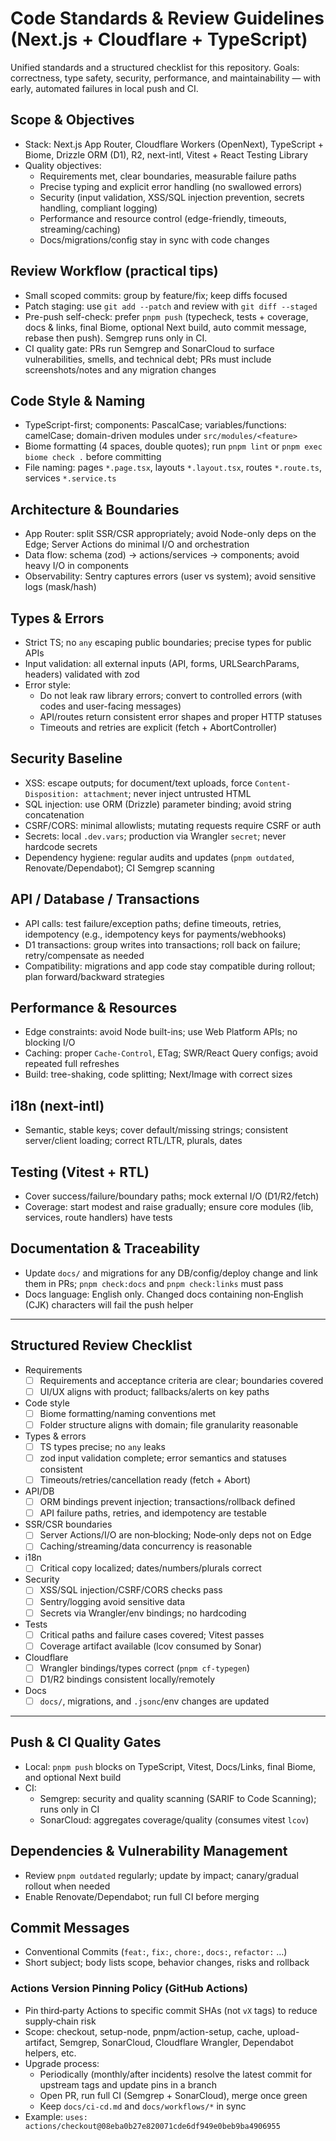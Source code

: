 # Code Standards & Review Guidelines (Next.js + Cloudflare + TypeScript)

Unified standards and a structured checklist for this repository. Goals: correctness, type safety, security, performance, and maintainability — with early, automated failures in local push and CI.

## Scope & Objectives
- Stack: Next.js App Router, Cloudflare Workers (OpenNext), TypeScript + Biome, Drizzle ORM (D1), R2, next-intl, Vitest + React Testing Library
- Quality objectives:
  - Requirements met, clear boundaries, measurable failure paths
  - Precise typing and explicit error handling (no swallowed errors)
  - Security (input validation, XSS/SQL injection prevention, secrets handling, compliant logging)
  - Performance and resource control (edge-friendly, timeouts, streaming/caching)
  - Docs/migrations/config stay in sync with code changes

## Review Workflow (practical tips)
- Small scoped commits: group by feature/fix; keep diffs focused
- Patch staging: use `git add --patch` and review with `git diff --staged`
- Pre-push self-check: prefer `pnpm push` (typecheck, tests + coverage, docs & links, final Biome, optional Next build, auto commit message, rebase then push). Semgrep runs only in CI.
- CI quality gate: PRs run Semgrep and SonarCloud to surface vulnerabilities, smells, and technical debt; PRs must include screenshots/notes and any migration changes

## Code Style & Naming
- TypeScript-first; components: PascalCase; variables/functions: camelCase; domain-driven modules under `src/modules/<feature>`
- Biome formatting (4 spaces, double quotes); run `pnpm lint` or `pnpm exec biome check .` before committing
- File naming: pages `*.page.tsx`, layouts `*.layout.tsx`, routes `*.route.ts`, services `*.service.ts`

## Architecture & Boundaries
- App Router: split SSR/CSR appropriately; avoid Node-only deps on the Edge; Server Actions do minimal I/O and orchestration
- Data flow: schema (zod) → actions/services → components; avoid heavy I/O in components
- Observability: Sentry captures errors (user vs system); avoid sensitive logs (mask/hash)

## Types & Errors
- Strict TS; no `any` escaping public boundaries; precise types for public APIs
- Input validation: all external inputs (API, forms, URLSearchParams, headers) validated with zod
- Error style:
  - Do not leak raw library errors; convert to controlled errors (with codes and user-facing messages)
  - API/routes return consistent error shapes and proper HTTP statuses
  - Timeouts and retries are explicit (fetch + AbortController)

## Security Baseline
- XSS: escape outputs; for document/text uploads, force `Content-Disposition: attachment`; never inject untrusted HTML
- SQL injection: use ORM (Drizzle) parameter binding; avoid string concatenation
- CSRF/CORS: minimal allowlists; mutating requests require CSRF or auth
- Secrets: local `.dev.vars`; production via Wrangler `secret`; never hardcode secrets
- Dependency hygiene: regular audits and updates (`pnpm outdated`, Renovate/Dependabot); CI Semgrep scanning

## API / Database / Transactions
- API calls: test failure/exception paths; define timeouts, retries, idempotency (e.g., idempotency keys for payments/webhooks)
- D1 transactions: group writes into transactions; roll back on failure; retry/compensate as needed
- Compatibility: migrations and app code stay compatible during rollout; plan forward/backward strategies

## Performance & Resources
- Edge constraints: avoid Node built-ins; use Web Platform APIs; no blocking I/O
- Caching: proper `Cache-Control`, ETag; SWR/React Query configs; avoid repeated full refreshes
- Build: tree-shaking, code splitting; Next/Image with correct sizes

## i18n (next-intl)
- Semantic, stable keys; cover default/missing strings; consistent server/client loading; correct RTL/LTR, plurals, dates

## Testing (Vitest + RTL)
- Cover success/failure/boundary paths; mock external I/O (D1/R2/fetch)
- Coverage: start modest and raise gradually; ensure core modules (lib, services, route handlers) have tests

## Documentation & Traceability
- Update `docs/` and migrations for any DB/config/deploy change and link them in PRs; `pnpm check:docs` and `pnpm check:links` must pass
- Docs language: English only. Changed docs containing non‑English (CJK) characters will fail the push helper

---

## Structured Review Checklist
- Requirements
  - [ ] Requirements and acceptance criteria are clear; boundaries covered
  - [ ] UI/UX aligns with product; fallbacks/alerts on key paths
- Code style
  - [ ] Biome formatting/naming conventions met
  - [ ] Folder structure aligns with domain; file granularity reasonable
- Types & errors
  - [ ] TS types precise; no `any` leaks
  - [ ] zod input validation complete; error semantics and statuses consistent
  - [ ] Timeouts/retries/cancellation ready (fetch + Abort)
- API/DB
  - [ ] ORM bindings prevent injection; transactions/rollback defined
  - [ ] API failure paths, retries, and idempotency are testable
- SSR/CSR boundaries
  - [ ] Server Actions/I/O are non‑blocking; Node‑only deps not on Edge
  - [ ] Caching/streaming/data concurrency is reasonable
- i18n
  - [ ] Critical copy localized; dates/numbers/plurals correct
- Security
  - [ ] XSS/SQL injection/CSRF/CORS checks pass
  - [ ] Sentry/logging avoid sensitive data
  - [ ] Secrets via Wrangler/env bindings; no hardcoding
- Tests
  - [ ] Critical paths and failure cases covered; Vitest passes
  - [ ] Coverage artifact available (lcov consumed by Sonar)
- Cloudflare
  - [ ] Wrangler bindings/types correct (`pnpm cf-typegen`)
  - [ ] D1/R2 bindings consistent locally/remotely
- Docs
  - [ ] `docs/`, migrations, and `.jsonc`/env changes are updated

---

## Push & CI Quality Gates
- Local: `pnpm push` blocks on TypeScript, Vitest, Docs/Links, final Biome, and optional Next build
- CI:
  - Semgrep: security and quality scanning (SARIF to Code Scanning); runs only in CI
  - SonarCloud: aggregates coverage/quality (consumes vitest `lcov`)

## Dependencies & Vulnerability Management
- Review `pnpm outdated` regularly; update by impact; canary/gradual rollout when needed
- Enable Renovate/Dependabot; run full CI before merging

## Commit Messages
- Conventional Commits (`feat:`, `fix:`, `chore:`, `docs:`, `refactor:` …)
- Short subject; body lists scope, behavior changes, risks and rollback

### Actions Version Pinning Policy (GitHub Actions)
- Pin third‑party Actions to specific commit SHAs (not `vX` tags) to reduce supply‑chain risk
- Scope: checkout, setup-node, pnpm/action-setup, cache, upload-artifact, Semgrep, SonarCloud, Cloudflare Wrangler, Dependabot helpers, etc.
- Upgrade process:
  - Periodically (monthly/after incidents) resolve the latest commit for upstream tags and update pins in a branch
  - Open PR, run full CI (Semgrep + SonarCloud), merge once green
  - Keep `docs/ci-cd.md` and `docs/workflows/*` in sync
- Example: `uses: actions/checkout@08eba0b27e820071cde6df949e0beb9ba4906955`

